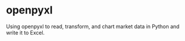 # openpyxl
Using openpyxl to read, transform, and chart market data in Python and write it to Excel.
